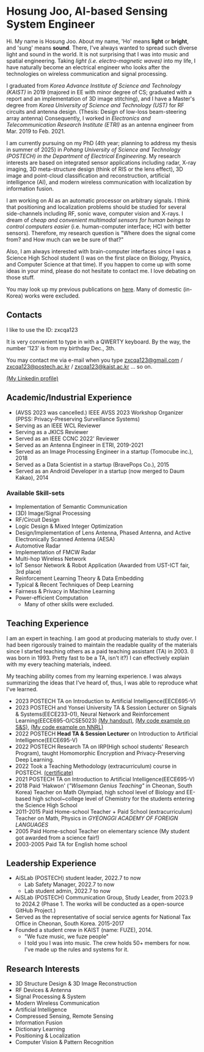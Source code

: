 # Hosung Joo, AI-based Sensing System Engineer
Hi. My name is Hosung Joo. About my name, 'Ho' means <b>light</b> or <b>bright</b>, and 'sung' means <b>sound</b>. There, I've always wanted to spread such diverse light and sound in the world. It is not surprising that I was into music and spatial engineering. Taking <i>light (i.e. electro-magnetic waves)</i> into my life, I have naturally become an electrical engineer who looks after the technologies on wireless communication and signal processing.

I graduated from <i>Korea Advance Institute of Science and Technology (KAIST)</i> in 2019 (majored in EE with minor degree of CS; graduated with a report and an implementation of 3D image stitching), and I have a Master's degree from <i>Korea University of Science and Technology (UST)</i> for RF circuits and antenna design. (Thesis: Design of low-loss beam-steering array antenna) Consequently, I worked in <i>Electronics and Telecommunication Research Institute (ETRI)</i> as an antenna engineer from Mar. 2019 to Feb. 2021.

I am currently pursuing on my PhD (4th year; planning to address my thesis in summer of 2025) in <i>Pohang University of Science and Technology (POSTECH) in the Department of Electrical Engineering</i>. My research interests are based on integrated sensor applications including radar, X-ray imaging, 3D meta-structure design (think of RIS or the lens effect), 3D image and point-cloud classification and reconstruction, artificial intelligence (AI), and modern wireless communication with localization by information fusion.

I am working on AI as an automatic processor on arbitrary signals. I think that positioning and localization problems should be studied for several side-channels including RF, sonic wave, computer vision and X-rays. I dream of <i>cheap and convenient multimodal sensors for human beings to control computers easier</i> (i.e. human-computer interface; HCI with better sensors). Therefore, my research question is "Where does the signal come from? and How much can we be sure of that?"

Also, I am always interested with brain-computer interfaces since I was a Science High School student (I was on the first place on Biology, Physics, and Computer Science at that time). If you happen to come up with some ideas in your mind, please do not hesitate to contact me. I love debating on those stuff.

You may look up my previous publications on <a href="https://scholar.google.co.kr/citations?user=4faCzH8AAAAJ&hl=en&oi=ao">here</a>. Many of domestic (in-Korea) works were excluded.

## Contacts

I like to use the ID: zxcqa123

It is very convenient to type in with a QWERTY keyboard. By the way, the number '123' is from my birthday Dec., 3th.

You may contact me via e-mail when you type zxcqa123@gmail.com / zxcqa123@postech.ac.kr / zxcqa123@kaist.ac.kr ... so on.

<a href="https://www.linkedin.com/in/hosung-joo-a74168227/">(My Linkedin profile)</a>


## Academic/Industrial Experience

- (AVSS 2023 was cancelled.) IEEE AVSS 2023 Workshop Organizer (PPSS: Privacy-Preserving Surveillance Systems)
- Serving as an IEEE WCL Reviewer
- Serving as a JKICS Reviewer
- Served as an IEEE CCNC 2022' Reviewer
- Served as an Antenna Engineer in ETRI, 2019-2021
- Served as an Image Processing Engineer in a startup (Tomocube inc.), 2018
- Served as a Data Scientist in a startup (BravePops Co.), 2015
- Served as an Android Developer in a startup (now merged to Daum Kakao), 2014

### Available Skill-sets

- Implementation of Semantic Communication
- (3D) Image/Signal Processing
- RF/Circuit Design
- Logic Design & Mixed Integer Optimization
- Design/Implementation of Lens Antenna, Phased Antenna, and Active Electronically Scanned Antenna (AESA)
- Automotive Radar
- Implementation of FMCW Radar
- Multi-hop Wireless Network
- IoT Sensor Network & Robot Application (Awarded from UST-ICT fair, 3rd place)
- Reinforcement Learning Theory & Data Embedding
- Typical & Recent Techniques of Deep Learning
- Fairness & Privacy in Machine Learning
- Power-efficient Computation
    - Many of other skills were excluded.

## Teaching Experience

I am an expert in teaching. I am good at producing materials to study over. I had been rigorously trained to maintain the readable quality of the materials since I started teaching others as a paid teaching assistant (TA) in 2003. (I was born in 1993. Pretty fast to be a TA, isn't it?) I can effectively explain with my every teaching materials, indeed.

My teaching ability comes from my learning experience. I was always summarizing the ideas that I've heard of, thus, I was able to reproduce what I've learned.

- 2023      POSTECH TA on Introduction to Artificial Intelligence(EECE695-V)
- 2023      POSTECH and Yonsei University TA & Session Lecturer on Signals & Systems(EECE233-01), Neural Network and Reinforcement Learning(EECE695-O/CSE5023) <a href="https://docs.google.com/document/d/1bWGr1_61Ak2GMog7szRrm8lMRSePG7_I5W2b-hn48ok/edit?usp=sharing">(My handout)</a>, <a href="https://colab.research.google.com/drive/14MVJ-FQDeuv9B1O4Mn3GQRRQ9XjisBuJ?usp=sharing">(My code example on S&S)</a>, <a href="https://colab.research.google.com/drive/1HnjV2788ek_Be2K6Q0mhQlB50QKyCwbQ?usp=sharing">(My code example on NNRL)</a>
- 2022      POSTECH <b>Head TA & Session Lecturer</b> on Introduction to Artificial Intelligence(EECE695-V)
- 2022      POSTECH Research TA on IRP(High school students' Research Program), taught Homomorphic Encryption and Privacy-Preserving Deep Learning.
- 2022      Took a Teaching Methodology (extracurriculum) course in POSTECH. <a href="https://drive.google.com/file/d/15X1rQAO1y33lk6iv1xclfuXvls2dtGqj/view?usp=drivesdk">(certificate)</a>
- 2021      POSTECH TA on Introduction to Artificial Intelligence(EECE695-V)
- 2018      Paid 'Hakwon' (<i>"Wisemann Genius Teaching"</i> in Cheonan, South Korea) Teacher on Math Olympiad, high school level of Biology and EE-based high school~college level of Chemistry for the students entering the Science High School
- 2011-2015 Paid Home-school Teacher + Paid School (extracurriculum) Teacher on Math, Physics in <i>GYEONGGI ACADEMY OF FOREIGN LANGUAGES</i>
- 2005      Paid Home-school Teacher on elementary science (My student got awarded from a science fair!)
- 2003-2005 Paid TA for English home school

## Leadership Experience

- AiSLab (POSTECH) student leader, 2022.7 to now
    - Lab Safety Manager, 2022.7 to now
    - Lab student admin, 2022.7 to now
- AiSLab (POSTECH) Communication Group, Study Leader, from 2023.9 to 2024.2 (Phase 1. The works will be conducted as a open-source GitHub Project.)
- Served as the representative of social service agents for National Tax Office in Cheonan, South Korea. 2015-2017
- Founded a student crew in KAIST (name: FUZE), 2014.
    - "We fuze music, we fuze people"
    - I told you I was into music. The crew holds 50+ members for now. I've made up the rules and systems for it.


## Research Interests

- 3D Structure Design & 3D Image Reconstruction
- RF Devices & Antenna
- Signal Processing & System
- Modern Wireless Communication
- Artificial Intelligence
- Compressed Sensing, Remote Sensing
- Information Fusion
- Dictionary Learning
- Positioning & Localization
- Computer Vision & Pattern Recognition
